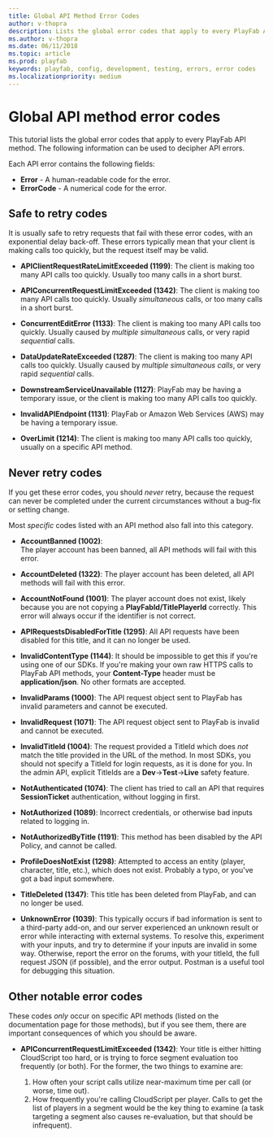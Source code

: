 ```yaml
---
title: Global API Method Error Codes
author: v-thopra
description: Lists the global error codes that apply to every PlayFab API method.
ms.author: v-thopra
ms.date: 06/11/2018
ms.topic: article
ms.prod: playfab
keywords: playfab, config, development, testing, errors, error codes
ms.localizationpriority: medium
---
```


# Global API method error codes

This tutorial lists the global error codes that apply to every PlayFab API method. The following information can be used to decipher API errors.

Each API error contains the following fields:

- **Error** - A human-readable code for the error.
- **ErrorCode** - A numerical code for the error.

## Safe to retry codes

It is usually safe to retry requests that fail with these error codes, with an exponential delay back-off. These errors typically mean that your client is making calls too quickly, but the request itself may be valid.

- **APIClientRequestRateLimitExceeded (1199)**:
The client is making too many API calls too quickly. Usually too many calls in a short burst.

- **APIConcurrentRequestLimitExceeded (1342)**:
The client is making too many API calls too quickly. Usually *simultaneous* calls, or too many calls in a short burst.

- **ConcurrentEditError (1133)**:
The client is making too many API calls too quickly. Usually caused by *multiple simultaneous* calls, or very rapid *sequential* calls.

- **DataUpdateRateExceeded (1287)**:
The client is making too many API calls too quickly. Usually caused by *multiple simultaneous calls*, or very rapid *sequential* calls.

- **DownstreamServiceUnavailable (1127)**:
PlayFab may be having a temporary issue, or the client is making too many API calls too quickly.

- **InvalidAPIEndpoint (1131)**:
PlayFab or Amazon Web Services (AWS) may be having a temporary issue.

- **OverLimit (1214)**:
The client is making too many API calls too quickly, usually on a specific API method.

## Never retry codes

If you get these error codes, you should *never* retry, because the request can never be completed under the current circumstances without a bug-fix or setting change.

Most *specific* codes listed with an API method also fall into this category.

- **AccountBanned (1002)**:  
The player account has been banned, all API methods will fail with this error.

- **AccountDeleted (1322)**:
The player account has been deleted, all API methods will fail with this error.

- **AccountNotFound (1001)**:
The player account does not exist, likely because you are not copying a **PlayFabId/TitlePlayerId** correctly. This error will always occur if the identifier is not correct.

- **APIRequestsDisabledForTitle (1295)**:
All API requests have been disabled for this title, and it can no longer be used.

- **InvalidContentType (1144)**:
It should be impossible to get this if you're using one of our SDKs. If you're making your own raw HTTPS calls to PlayFab API methods, your **Content-Type** header must be **application/json**. No other formats are accepted.

- **InvalidParams (1000)**:
The API request object sent to PlayFab has invalid parameters and cannot be executed.

- **InvalidRequest (1071)**:
The API request object sent to PlayFab is invalid and cannot be executed.

- **InvalidTitleId (1004)**:
The request provided a TitleId which does *not* match the title provided in the URL of the method. In most SDKs, you should not specify a TitleId for login requests, as it is done for you. In the admin API, explicit TitleIds are a **Dev**->**Test**->**Live** safety feature.

- **NotAuthenticated (1074)**:
The client has tried to call an API that requires **SessionTicket** authentication, without logging in first.

- **NotAuthorized (1089)**:
Incorrect credentials, or otherwise bad inputs related to logging in.

- **NotAuthorizedByTitle (1191)**:
This method has been disabled by the API Policy, and cannot be called.

- **ProfileDoesNotExist (1298)**:
Attempted to access an entity (player, character, title, etc.), which does not exist. Probably a typo, or you've got a bad input somewhere.

- **TitleDeleted (1347)**:
This title has been deleted from PlayFab, and can no longer be used.

- **UnknownError (1039)**:
This typically occurs if bad information is sent to a third-party add-on, and our server experienced an unknown result or error while interacting with external systems. To resolve this, experiment with your inputs, and try to determine if your inputs are invalid in some way. Otherwise, report the error on the forums, with your titleId, the full request JSON (if possible), and the error output. Postman is a useful tool for debugging this situation.

## Other notable error codes

These codes *only* occur on specific API methods (listed on the documentation page for those methods), but if you see them, there are important consequences of which you should be aware.

- **APIConcurrentRequestLimitExceeded (1342)**:
Your title is either hitting CloudScript too hard, or is trying to force segment evaluation too frequently (or both). For the former, the two things to examine are:

  1. How often your script calls utilize near-maximum time per call (or worse, time out).
  2. How frequently you're calling CloudScript per player. Calls to get the list of players in a segment would be the key thing to examine (a task targeting a segment also causes re-evaluation, but that should be infrequent).
